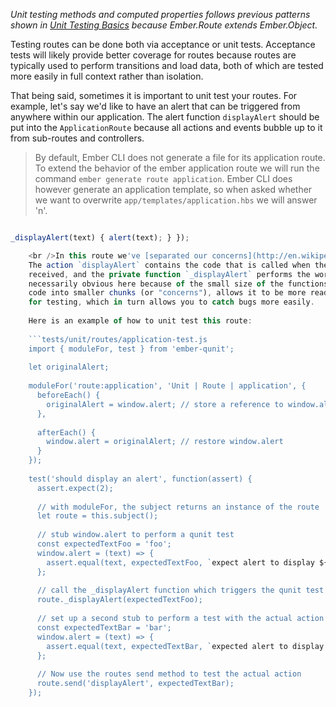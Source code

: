*Unit testing methods and computed properties follows previous patterns shown in [Unit Testing Basics](../unit-testing-basics) because Ember.Route extends Ember.Object.*

Testing routes can be done both via acceptance or unit tests. Acceptance tests will likely provide better coverage for routes because routes are typically used to perform transitions and load data, both of which are tested more easily in full context rather than isolation.

That being said, sometimes it is important to unit test your routes. For example, let's say we'd like to have an alert that can be triggered from anywhere within our application. The alert function `displayAlert` should be put into the `ApplicationRoute` because all actions and events bubble up to it from sub-routes and controllers.

> By default, Ember CLI does not generate a file for its application route. To extend the behavior of the ember application route we will run the command `ember generate route application`. Ember CLI does however generate an application template, so when asked whether we want to overwrite `app/templates/application.hbs` we will answer 'n'.

```app/routes/application.js export default Ember.Route.extend({ actions: { displayAlert(text) { this._displayAlert(text); } },

_displayAlert(text) { alert(text); } });

    <br />In this route we've [separated our concerns](http://en.wikipedia.org/wiki/Separation_of_concerns):
    The action `displayAlert` contains the code that is called when the action is 
    received, and the private function `_displayAlert` performs the work. While not 
    necessarily obvious here because of the small size of the functions, separating 
    code into smaller chunks (or "concerns"), allows it to be more readily isolated 
    for testing, which in turn allows you to catch bugs more easily.
    
    Here is an example of how to unit test this route:
    
    ```tests/unit/routes/application-test.js
    import { moduleFor, test } from 'ember-qunit';
    
    let originalAlert;
    
    moduleFor('route:application', 'Unit | Route | application', {
      beforeEach() {
        originalAlert = window.alert; // store a reference to window.alert
      },
    
      afterEach() {
        window.alert = originalAlert; // restore window.alert
      }
    });
    
    test('should display an alert', function(assert) {
      assert.expect(2);
    
      // with moduleFor, the subject returns an instance of the route
      let route = this.subject();
    
      // stub window.alert to perform a qunit test
      const expectedTextFoo = 'foo';
      window.alert = (text) => {
        assert.equal(text, expectedTextFoo, `expect alert to display ${expectedTextFoo}`);
      };
    
      // call the _displayAlert function which triggers the qunit test above
      route._displayAlert(expectedTextFoo);
    
      // set up a second stub to perform a test with the actual action
      const expectedTextBar = 'bar';
      window.alert = (text) => {
        assert.equal(text, expectedTextBar, `expected alert to display ${expectedTextBar}`);
      };
    
      // Now use the routes send method to test the actual action
      route.send('displayAlert', expectedTextBar);
    });